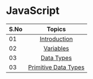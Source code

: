 # JavaScript

| S.No |                                  Topics                                  |
| ---- | :----------------------------------------------------------------------: |
| 01   |                       [Introduction](./README.md)                        |
| 02   |                 [Variables](./02_variables/variables.md)                 |
| 03   |                [Data Types](./03_dataTypes/dataTypes.md)                 |
| 03   | [Primitive Data Types](./04_primitiveDataTypes/primitiveDataTypes.md) |
